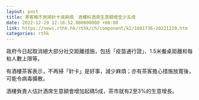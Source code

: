 ```yaml
---
layout: post
title: 茶客稱不用掃針卡減麻煩　酒樓料酒席生意額增至少五成
date: 2022-12-29 12:16:52.000000000 +08:00
link: https://news.rthk.hk/rthk/ch/component/k2/1681736-20221229.htm
categories: rthk
---
```


政府今日起取消絕大部分社交距離措施，包括「疫苗通行證」、1.5米餐桌距離和每枱人數上限等。

有酒樓茶客表示，不再掃「針卡」是好事，減少麻煩；亦有茶客擔心措施放寬後，可能令病毒擴散。

酒樓負責人估計酒席生意額會增加起碼5成，茶市就有2至3%的生意增長。
